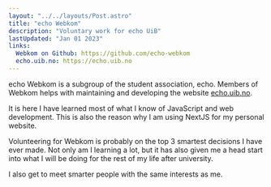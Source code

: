 ```yaml
---
layout: "../../layouts/Post.astro"
title: "echo Webkom"
description: "Voluntary work for echo UiB"
lastUpdated: "Jan 01 2023"
links:
  Webkom on Github: https://github.com/echo-webkom
  echo.uib.no: https://echo.uib.no
---
```


echo Webkom is a subgroup of the student association, echo. Members of Webkom helps with maintaining and developing the website [echo.uib.no](https://echo.uib.no/).

It is here I have learned most of what I know of JavaScript and web development. This is also the reason why I am using NextJS for my personal website.

Volunteering for Webkom is probably on the top 3 smartest decisions I have ever made. Not only am I learning a lot, but it has also given me a head start into what I will be doing for the rest of my life after university.

I also get to meet smarter people with the same interests as me.
